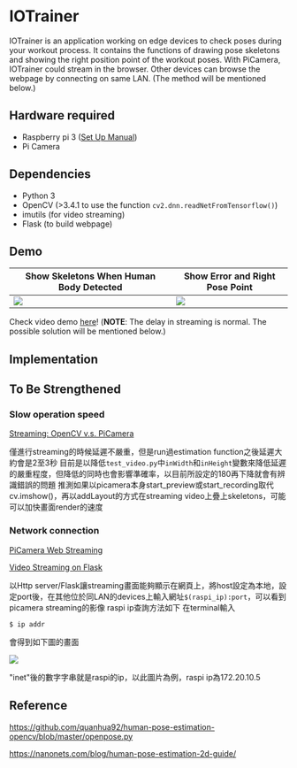 # IOTrainer
IOTrainer is an application working on edge devices to check poses during your workout process. It contains the functions of drawing pose skeletons and showing the right position point of the workout poses. With PiCamera, IOTrainer could stream in the browser. Other devices can browse the webpage by connecting on same LAN. (The method will be mentioned below.)

## Hardware required
* Raspberry pi 3 ([Set Up Manual](https://github.com/yww1327/IOTrainer/blob/main/readme/setupManual.pdf))
* Pi Camera

## Dependencies
* Python 3
* OpenCV (>3.4.1 to use the function ```cv2.dnn.readNetFromTensorflow()```)
* imutils (for video streaming)
* Flask (to build webpage)
## Demo
| Show Skeletons When Human Body Detected | Show Error and Right Pose Point |
| ---- | ---- |
|![](https://github.com/yww1327/IOTrainer/blob/main/readme/skeletons.png?raw=true)|![](https://github.com/yww1327/IOTrainer/blob/main/readme/error.png?raw=true)

Check video demo [here](google.com)! (**NOTE**: The delay in streaming is normal. The possible solution will be mentioned below.)

## Implementation


## To Be Strengthened
### Slow operation speed
[Streaming: OpenCV v.s. PiCamera](https://blog.xuite.net/jblabs/blog/463506239-%5B%E8%BB%9F%E9%AB%94%5D+%E4%BD%BF%E7%94%A8+Raspberry+Pi+Camera+Module+%2B+Python+%2B+OpenCV+%E9%80%B2%E8%A1%8C%E5%8B%95%E6%85%8B%E8%87%89%E9%83%A8%E8%BE%A8%E8%AD%98)

僅進行streaming的時候延遲不嚴重，但是run過estimation function之後延遲大約會是2至3秒
目前是以降低```test_video.py```中```inWidth```和```inHeight```變數來降低延遲的嚴重程度，但降低的同時也會影響準確率，以目前所設定的180再下降就會有辨識錯誤的問題
推測如果以picamera本身start_preview或start_recording取代cv.imshow()，再以addLayout的方式在streaming video上疊上skeletons，可能可以加快畫面render的速度

### Network connection
[PiCamera Web Streaming](https://picamera.readthedocs.io/en/latest/recipes2.html#web-streaming)

[Video Streaming on Flask](https://www.hackster.io/ruchir1674/video-streaming-on-flask-server-using-rpi-ef3d75)

以Http server/Flask讓streaming畫面能夠顯示在網頁上，將host設定為本地，設定port後，在其他位於同LAN的devices上輸入網址```$(raspi_ip):port```，可以看到picamera streaming的影像
raspi ip查詢方法如下
在terminal輸入
```
$ ip addr
```
會得到如下圖的畫面

![](https://github.com/yww1327/iot_final_project/blob/main/readme/ip_addr.PNG?raw=true)

"inet"後的數字字串就是raspi的ip，以此圖片為例，raspi ip為172.20.10.5


## Reference
https://github.com/quanhua92/human-pose-estimation-opencv/blob/master/openpose.py

https://nanonets.com/blog/human-pose-estimation-2d-guide/
